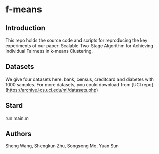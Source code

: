 # f-means
## Introduction

This repo holds the source code and scripts for reproducing the key experiments of our paper: Scalable Two-Stage Algorithm for Achieving Individual Fairness in k-means Clustering.

## Datasets

We give four datasets here: bank, census, creditcard and diabetes with 1000 samples. For more datasets, you could download from [UCI repo] (https://archive.ics.uci.edu/ml/datasets.php) 

## Stard
 
run main.m 
 
## Authors
 
Sheng Wang, Shengkun Zhu, Songsong Mo, Yuan Sun  
